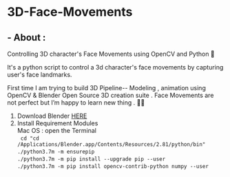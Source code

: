 # 3D-Face-Movements

## - About :

<p>Controlling 3D character's Face Movements using OpenCV and Python 🐍 </p>
<p>It's a python script to control a 3d character's face movements by capturing user's face landmarks.</p>
<p>First time I am trying to build 3D Pipeline-- Modeling , animation using OpenCV & Blender Open Source 3D creation suite .
  Face Movements are not perfect but I’m happy to learn new thing . 😬😎</p>
  

1. Download Blender [HERE](https://www.blender.org/download/)
 2. Install Requirement Modules <br>
       Mac OS : open the Terminal
       <br>` cd "cd /Applications/Blender.app/Contents/Resources/2.81/python/bin"`
         <br> `./python3.7m -m ensurepip`
         <br> `./python3.7m -m pip install --upgrade pip --user` 
         <br> `./python3.7m -m pip install opencv-contrib-python numpy --user`
       
